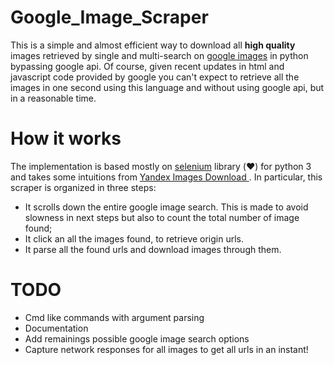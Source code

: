 # Google_Image_Scraper
This is a simple and almost efficient way to download all **high quality** images retrieved by single and multi-search on [google images](https://www.google.com/imghp) in python bypassing google api. Of course, given recent updates in html and javascript code provided by google you can't expect to retrieve all the images in one second using this language and without using google api, but in a reasonable time. 

# How it works
The implementation is based mostly on [selenium](https://selenium-python.readthedocs.io/) library (:heart:) for python 3 and takes some intuitions from [Yandex Images Download
](https://github.com/bobokvsky/yandex-images-download). In particular, this scraper is organized in three steps:

* It scrolls down the entire google image search. This is made to avoid slowness in next steps but also to count the total number of image found;
* It click an all the images found, to retrieve origin urls.
* It parse all the found urls and download images through them. 

# TODO
* Cmd like commands with argument parsing
* Documentation
* Add remainings possible google image search options
* Capture network responses for all images to get all urls in an instant!